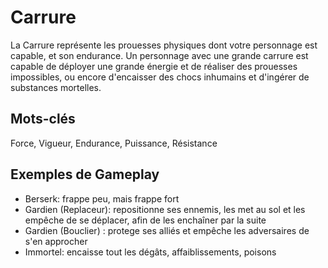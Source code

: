 # Carrure

La Carrure représente les prouesses physiques dont votre personnage est capable, et son endurance. Un personnage avec une grande carrure est capable de déployer une grande énergie et de réaliser des prouesses impossibles, ou encore d'encaisser des chocs inhumains et d'ingérer de substances mortelles.

## Mots-clés

Force, Vigueur, Endurance, Puissance, Résistance

## Exemples de Gameplay

* Berserk: frappe peu, mais frappe fort
* Gardien \(Replaceur\): repositionne ses ennemis, les met au sol et les empêche de se déplacer, afin de les enchaîner par la suite
* Gardien \(Bouclier\) : protege ses alliés et empêche les adversaires de s'en approcher
* Immortel: encaisse tout les dégâts, affaiblissements, poisons

